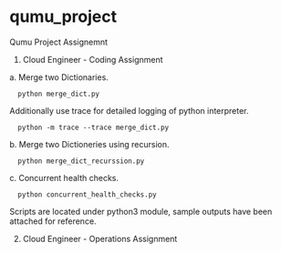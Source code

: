 # qumu_project
Qumu Project Assignemnt

1. Cloud Engineer - Coding Assignment

  a. Merge two Dictionaries.
    
      python merge_dict.py
      
 Additionally use trace for detailed logging of python interpreter.
      
      python -m trace --trace merge_dict.py
   
   
   b. Merge two Dictioneries using recursion.
   
      python merge_dict_recurssion.py
   
   
   c. Concurrent health checks.
   
      python concurrent_health_checks.py
      
 Scripts are located under python3 module, sample outputs have been attached for reference.
 
 
 
 2. Cloud Engineer - Operations Assignment
